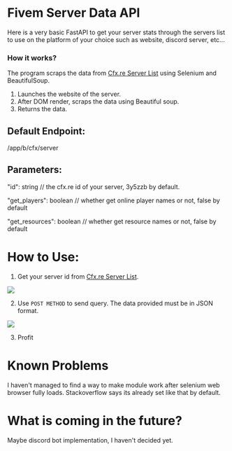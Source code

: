 # Fivem Server Data API

Here is a very basic FastAPI to get your server stats through the servers list to use on the platform of your choice such as website, discord server, etc...

### How it works?

The program scraps the data from [Cfx.re Server List](https://servers.fivem.net/) using Selenium and BeautifulSoup. 
1) Launches the website of the server.
2) After DOM render, scraps the data using Beautiful soup.
3) Returns the data.

## Default Endpoint:

/app/b/cfx/server

## Parameters:

"id": string // the cfx.re id of your server, 3y5zzb by default.

"get_players": boolean // whether get online player names or not, false by default

"get_resources": boolean // whether get resource names or not, false by default

# How to Use:
1) Get your server id from [Cfx.re Server List](https://servers.fivem.net/).

![](https://imgur.com/1ftWQ93.png)
	
2) Use `POST METHOD` to send query. The data provided must be in JSON format.

![](https://imgur.com/TYIFS70.png)

3) Profit

# Known Problems

I haven't managed to find a way to make module work after selenium web browser fully loads. Stackoverflow says its already set like that by default.

# What is coming in the future?

Maybe discord bot implementation, I haven't decided yet.